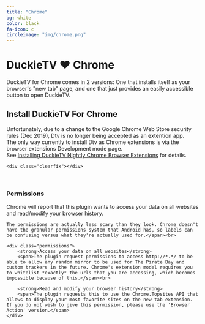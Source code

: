 ```yaml
---
title: "Chrome"
bg: white
color: black
fa-icon: c
circleimage: "img/chrome.png"
---
```


# DuckieTV ♥ Chrome


DuckieTV for Chrome comes in 2 versions: One that installs itself as your browser's "new tab" page, and one that just provides an easily accessible button to open DuckieTV.

<div id="chrome-downloads">
	<h2>Install DuckieTV For Chrome</h2>
    <span>Unfortunately, due to a change to the Google Chrome Web Store security rules (Dec 2019), Dtv is no longer being accepted as an extention app.</br>
	The only way currently to install Dtv as Chrome extensions is via the browser extensions Development mode page.</br>
	See <a href="https://github.com/SchizoDuckie/DuckieTV/wiki/How-to-Install-a-Development-version-of-the-DuckieTV-Chrome-Browser-Extension-NIGHTLY" target="_blank">Installing DuckieTV Nightly Chrome Browser Extensions</a> for details.</span>

	<div class="clearfix"></div>
</div>
</br>
<div id="permissions">
	<h3>Permissions</h3>
	<span>Chrome will report that this plugin wants to access your data on all websites and read/modify your browser history.<br>

	The permissions are actually less scary than they look. Chrome doesn't have the granular permissions system that Android has, so labels can be confusing versus what they're actually used for.</span><br>

	<div class="permissions">
		<strong>Access your data on all websites</strong>
		<span>The plugin request permissions to access http://*.*/ to be able to allow any random mirror to be used for The Pirate Bay and custom trackers in the future. Chrome's extension model requires you to whitelist *exactly* the urls that you are accessing, which becomes impossible because of this.</span><br>

		<strong>Read and modify your browser history</strong>
		<span>The plugin requests this to use the Chrome.Topsites API that allows to display your most favorite sites on the new tab extension. If you do not wish to give this permission, please use the 'Browser Action' version.</span>
	</div>
</div>